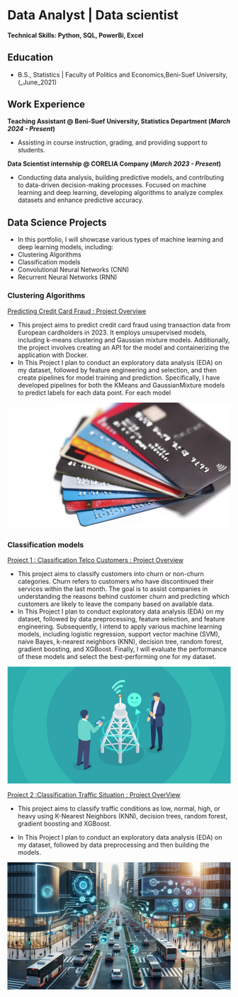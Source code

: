 # Data Analyst | Data scientist

#### Technical Skills: Python, SQL, PowerBi, Excel

## Education
- B.S., Statistics | Faculty of Politics and Economics,Beni-Suef University, (_June_2021)
  
## Work Experience
**Teaching Assistant @ Beni-Suef University, Statistics Department (_March 2024 - Present_)**
- Assisting in course instruction, grading, and providing support to students.

**Data Scientist internship @ CORELIA Company (_March 2023 - Present_)**
- Conducting data analysis, building predictive models, and contributing to data-driven decision-making processes. Focused on machine learning and deep learning, developing algorithms to analyze complex datasets and enhance predictive accuracy.


## Data Science Projects
- In this portfolio, I will showcase various types of machine learning and deep learning models, including:
 - Clustering Algorithms
 - Classification models
 - Convolutional Neural Networks (CNN)
 - Recurrent Neural Networks (RNN)

### Clustering Algorithms 

[Predicting Credit Card Fraud : Project Overviwe](https://github.com/germeengehad/Predicting-credit-card-fraud)
- This project aims to predict credit card fraud using transaction data from European cardholders in 2023. It employs unsupervised models, including k-means clustering and Gaussian mixture models. Additionally, the project involves creating an API for the model and containerizing the application with Docker.
- In This Project I plan to conduct an exploratory data analysis (EDA) on my dataset, followed by feature engineering and selection, and then create pipelines for model training and prediction. Specifically, I have developed pipelines for both the KMeans and GaussianMixture models to predict labels for each data point. For each model
  
![](/images/credit_cards.jpeg.jpg)

### Classification models

[Project 1 : Classification Telco Customers : Project Overview](https://github.com/germeengehad/Classification-Telco-Customers)
- This project aims to classify customers into churn or non-churn categories. Churn refers to customers who have discontinued their services within the last month. The goal is to assist companies in understanding the reasons behind customer churn and predicting which customers are likely to leave the company based on available data.
- In This Project I plan to conduct exploratory data analysis (EDA) on my dataset, followed by data preprocessing, feature selection, and feature engineering. Subsequently, I intend to apply various machine learning models, including logistic regression, support vector machine (SVM), naive Bayes, k-nearest neighbors (KNN), decision tree, random forest, gradient boosting, and XGBoost. Finally, I will evaluate the performance of these models and select the best-performing one for my dataset.

![](/images/Telco-Improve-CX-Featured-Image_01-min.jpg)

[Project 2 :Classification Traffic Situation : Project OverView](https://github.com/germeengehad/Classify-Traffic_Situation)
- This project aims to classify traffic conditions as low, normal, high, or heavy using K-Nearest Neighbors (KNN), decision trees, random forest, gradient boosting and XGBoost.

- In This Project I plan to conduct an exploratory data analysis (EDA) on my dataset, followed by data preprocessing and then building the models.
  
![](/images/traffic.webp)









